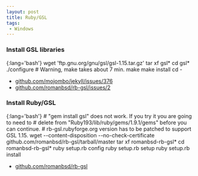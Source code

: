```yaml
---
layout: post
title: Ruby/GSL
tags:
 - Windows
---
```


### Install GSL libraries

{:lang='bash'}
	wget 'ftp.gnu.org/gnu/gsl/gsl-1.15.tar.gz'
	tar xf gsl*
	cd gsl*
	./configure
	# Warning, make takes about 7 min.
	make
	make install
	cd -

* [github.com/mojombo/jekyll/issues/376][g]
* [github.com/romanbsd/rb-gsl/issues/2][i]

### Install Ruby/GSL

{:lang='bash'}
	# "gem install gsl" does not work. If you try it you are going to need to
	# delete from "Ruby193/lib/ruby/gems/1.9.1/gems" before you can continue.
	# rb-gsl.rubyforge.org version has to be patched to support GSL 1.15.
	wget --content-disposition --no-check-certificate \
	github.com/romanbsd/rb-gsl/tarball/master
	tar xf romanbsd-rb-gsl*
	cd romanbsd-rb-gsl*
	ruby setup.rb config
	ruby setup.rb setup
	ruby setup.rb install

* [github.com/romanbsd/rb-gsl](http://github.com/romanbsd/rb-gsl)

[g]:http://github.com/mojombo/jekyll/issues/376
[i]:http://github.com/romanbsd/rb-gsl/issues/2
[n]:http://sf.net/projects/mingw/files/Installer/mingw-get-inst